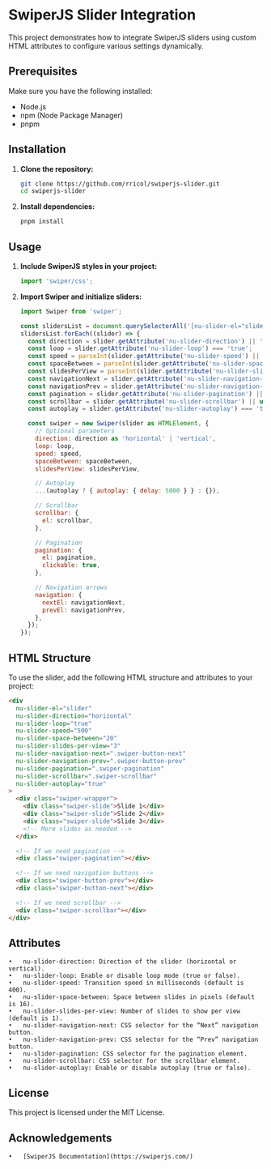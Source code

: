 # SwiperJS Slider Integration

This project demonstrates how to integrate SwiperJS sliders using custom HTML attributes to configure various settings dynamically.

## Prerequisites

Make sure you have the following installed:

- Node.js
- npm (Node Package Manager)
- pnpm

## Installation

1. **Clone the repository:**

   ```bash
   git clone https://github.com/rricol/swiperjs-slider.git
   cd swiperjs-slider
   ```

2. **Install dependencies:**
   ```bash
   pnpm install
   ```

## Usage

1. **Include SwiperJS styles in your project:**

   ```javascript
   import 'swiper/css';
   ```

2. **Import Swiper and initialize sliders:**

   ```javascript
   import Swiper from 'swiper';

   const slidersList = document.querySelectorAll('[nu-slider-el="slider"]');
   slidersList.forEach((slider) => {
     const direction = slider.getAttribute('nu-slider-direction') || 'horizontal';
     const loop = slider.getAttribute('nu-slider-loop') === 'true';
     const speed = parseInt(slider.getAttribute('nu-slider-speed') || '400', 10);
     const spaceBetween = parseInt(slider.getAttribute('nu-slider-space-between') || '16', 10);
     const slidesPerView = parseInt(slider.getAttribute('nu-slider-slides-per-view') || '1', 10);
     const navigationNext = slider.getAttribute('nu-slider-navigation-next') || undefined;
     const navigationPrev = slider.getAttribute('nu-slider-navigation-prev') || undefined;
     const pagination = slider.getAttribute('nu-slider-pagination') || undefined;
     const scrollbar = slider.getAttribute('nu-slider-scrollbar') || undefined;
     const autoplay = slider.getAttribute('nu-slider-autoplay') === 'true';

     const swiper = new Swiper(slider as HTMLElement, {
       // Optional parameters
       direction: direction as 'horizontal' | 'vertical',
       loop: loop,
       speed: speed,
       spaceBetween: spaceBetween,
       slidesPerView: slidesPerView,

       // Autoplay
       ...(autoplay ? { autoplay: { delay: 5000 } } : {}),

       // Scrollbar
       scrollbar: {
         el: scrollbar,
       },

       // Pagination
       pagination: {
         el: pagination,
         clickable: true,
       },

       // Navigation arrows
       navigation: {
         nextEl: navigationNext,
         prevEl: navigationPrev,
       },
     });
   });
   ```

## HTML Structure

To use the slider, add the following HTML structure and attributes to your project:

```html
<div
  nu-slider-el="slider"
  nu-slider-direction="horizontal"
  nu-slider-loop="true"
  nu-slider-speed="500"
  nu-slider-space-between="20"
  nu-slider-slides-per-view="3"
  nu-slider-navigation-next=".swiper-button-next"
  nu-slider-navigation-prev=".swiper-button-prev"
  nu-slider-pagination=".swiper-pagination"
  nu-slider-scrollbar=".swiper-scrollbar"
  nu-slider-autoplay="true"
>
  <div class="swiper-wrapper">
    <div class="swiper-slide">Slide 1</div>
    <div class="swiper-slide">Slide 2</div>
    <div class="swiper-slide">Slide 3</div>
    <!-- More slides as needed -->
  </div>

  <!-- If we need pagination -->
  <div class="swiper-pagination"></div>

  <!-- If we need navigation buttons -->
  <div class="swiper-button-prev"></div>
  <div class="swiper-button-next"></div>

  <!-- If we need scrollbar -->
  <div class="swiper-scrollbar"></div>
</div>
```

## Attributes

    •	nu-slider-direction: Direction of the slider (horizontal or vertical).
    •	nu-slider-loop: Enable or disable loop mode (true or false).
    •	nu-slider-speed: Transition speed in milliseconds (default is 400).
    •	nu-slider-space-between: Space between slides in pixels (default is 16).
    •	nu-slider-slides-per-view: Number of slides to show per view (default is 1).
    •	nu-slider-navigation-next: CSS selector for the “Next” navigation button.
    •	nu-slider-navigation-prev: CSS selector for the “Prev” navigation button.
    •	nu-slider-pagination: CSS selector for the pagination element.
    •	nu-slider-scrollbar: CSS selector for the scrollbar element.
    •	nu-slider-autoplay: Enable or disable autoplay (true or false).

## License

This project is licensed under the MIT License.

## Acknowledgements

    •	[SwiperJS Documentation](https://swiperjs.com/)
